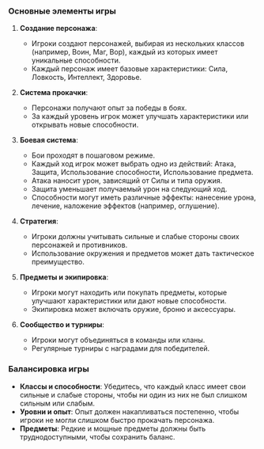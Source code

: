 ### Основные элементы игры

1. **Создание персонажа**:
   - Игроки создают персонажей, выбирая из нескольких классов (например, Воин, Маг, Вор), каждый из которых имеет уникальные способности.
   - Каждый персонаж имеет базовые характеристики: Сила, Ловкость, Интеллект, Здоровье.

2. **Система прокачки**:
   - Персонажи получают опыт за победы в боях.
   - За каждый уровень игрок может улучшать характеристики или открывать новые способности.

3. **Боевая система**:
   - Бои проходят в пошаговом режиме.
   - Каждый ход игрок может выбрать одно из действий: Атака, Защита, Использование способности, Использование предмета.
   - Атака наносит урон, зависящий от Силы и типа оружия.
   - Защита уменьшает получаемый урон на следующий ход.
   - Способности могут иметь различные эффекты: нанесение урона, лечение, наложение эффектов (например, оглушение).

4. **Стратегия**:
   - Игроки должны учитывать сильные и слабые стороны своих персонажей и противников.
   - Использование окружения и предметов может дать тактическое преимущество.

5. **Предметы и экипировка**:
   - Игроки могут находить или покупать предметы, которые улучшают характеристики или дают новые способности.
   - Экипировка может включать оружие, броню и аксессуары.

6. **Сообщество и турниры**:
   - Игроки могут объединяться в команды или кланы.
   - Регулярные турниры с наградами для победителей.

### Балансировка игры

- **Классы и способности**: Убедитесь, что каждый класс имеет свои сильные и слабые стороны, чтобы ни один из них не был слишком сильным или слабым.
- **Уровни и опыт**: Опыт должен накапливаться постепенно, чтобы игроки не могли слишком быстро прокачать персонажа.
- **Предметы**: Редкие и мощные предметы должны быть труднодоступными, чтобы сохранить баланс.
